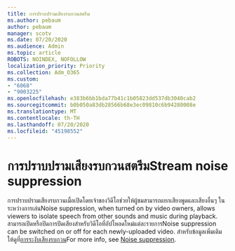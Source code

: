 ```yaml
---
title: การปราบปรามเสียงรบกวนสตรีม
ms.author: pebaum
author: pebaum
manager: scotv
ms.date: 07/20/2020
ms.audience: Admin
ms.topic: article
ROBOTS: NOINDEX, NOFOLLOW
localization_priority: Priority
ms.collection: Adm_O365
ms.custom:
- "6068"
- "9003225"
ms.openlocfilehash: e383b6bb1bda77b41c1b05823dd537db3040cab2
ms.sourcegitcommit: b0b050a83db28566b68e3ec09810c6b94280008e
ms.translationtype: MT
ms.contentlocale: th-TH
ms.lasthandoff: 07/20/2020
ms.locfileid: "45198552"
---
```

# <a name="stream-noise-suppression"></a><span data-ttu-id="20d48-102">การปราบปรามเสียงรบกวนสตรีม</span><span class="sxs-lookup"><span data-stu-id="20d48-102">Stream noise suppression</span></span>

<span data-ttu-id="20d48-103">การปราบปรามเสียงรบกวนเมื่อเปิดโดยเจ้าของวิดีโอช่วยให้ผู้ชมสามารถแยกเสียงพูดและเสียงอื่นๆ ในระหว่างการเล่น</span><span class="sxs-lookup"><span data-stu-id="20d48-103">Noise suppression, when turned on by video owners, allows viewers to isolate speech from other sounds and music during playback.</span></span> <span data-ttu-id="20d48-104">สามารถเปิดหรือปิดการปิดเสียงสําหรับวิดีโอที่อัปโหลดใหม่แต่ละรายการ</span><span class="sxs-lookup"><span data-stu-id="20d48-104">Noise suppression can be switched on or off for each newly-uploaded video.</span></span> <span data-ttu-id="20d48-105">สําหรับข้อมูลเพิ่มเติม ให้ดูที่[การระงับเสียงรบกวน](https://docs.microsoft.com/stream/noise-suppression)</span><span class="sxs-lookup"><span data-stu-id="20d48-105">For more info, see [Noise suppression](https://docs.microsoft.com/stream/noise-suppression).</span></span>